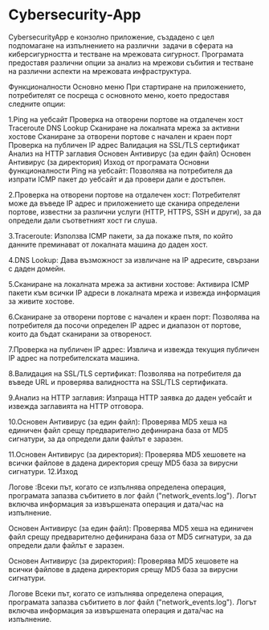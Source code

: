 # Cybersecurity-App
CybersecurityApp е конзолно приложение, създадено с цел подпомагане на изпълнението на различни  задачи в сферата на киберсигурността и тестване на мрежовата сигурност. Програмата предоставя различни опции за анализ на мрежови събития и тестване на различни аспекти на мрежовата инфраструктура.

Функционалности Основно меню При стартиране на приложението, потребителят се посреща с основното меню, което предоставя следните опции:

1.Ping на уебсайт Проверка на отворени портове на отдалечен хост Traceroute DNS Lookup Сканиране на локалната мрежа за активни хостове Сканиране за отворени портове с начален и краен порт Проверка на публичен IP адрес Валидация на SSL/TLS сертификат Анализ на HTTP заглавия Основен Антивирус (за един файл) Основен Антивирус (за директория) Изход от програмата Основни функционалности Ping на уебсайт: Позволява на потребителя да изпрати ICMP пакет до уебсайт и да провери дали е достъпен.

2.Проверка на отворени портове на отдалечен хост: Потребителят може да въведе IP адрес и приложението ще сканира определени портове, известни за различни услуги (HTTP, HTTPS, SSH и други), за да определи дали съответният хост ги слуша.

3.Traceroute: Използва ICMP пакети, за да покаже пътя, по който данните преминават от локалната машина до даден хост.

4.DNS Lookup: Дава възможност за извличане на IP адресите, свързани с даден домейн.

5.Сканиране на локалната мрежа за активни хостове: Активира ICMP пакети към всички IP адреси в локалната мрежа и извежда информация за живите хостове.

6.Сканиране за отворени портове с начален и краен порт: Позволява на потребителя да посочи определен IP адрес и диапазон от портове, които да бъдат сканирани за отвореност.

7.Проверка на публичен IP адрес: Извлича и извежда текущия публичен IP адрес на потребителската машина.

8.Валидация на SSL/TLS сертификат: Позволява на потребителя да въведе URL и проверява валидността на SSL/TLS сертификата.

9.Анализ на HTTP заглавия: Изпраща HTTP заявка до даден уебсайт и извежда заглавията на HTTP отговора.

10.Основен Антивирус (за един файл): Проверява MD5 хеша на единичен файл срещу предварително дефинирана база от MD5 сигнатури, за да определи дали файлът е заразен.

11.Основен Антивирус (за директория): Проверява MD5 хешовете на всички файлове в дадена директория срещу MD5 база за вирусни сигнатури.
12.Изход

Логове :Всеки път, когато се изпълнява определена операция, програмата запазва събитието в лог файл ("network_events.log"). Логът включва информация за извършената операция и дата/час на изпълнение.

Основен Антивирус (за един файл): Проверява MD5 хеша на единичен файл срещу предварително дефинирана база от MD5 сигнатури, за да определи дали файлът е заразен.

Основен Антивирус (за директория): Проверява MD5 хешовете на всички файлове в дадена директория срещу MD5 база за вирусни сигнатури.

Логове
Всеки път, когато се изпълнява определена операция, програмата запазва събитието в лог файл ("network_events.log"). Логът включва информация за извършената операция и дата/час на изпълнение.
